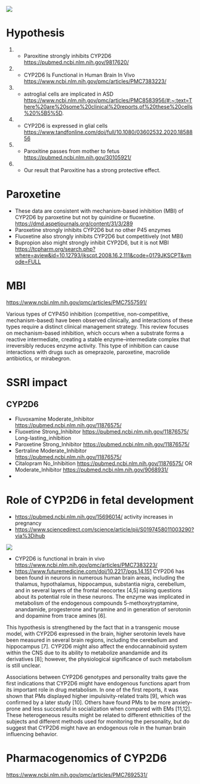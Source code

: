 ![](https://s3.pgkb.org/pathway/PA166121347.png?versionId=zFzLwnA_QjqGwtLTD0V2LjnkEyYFua8Y)


# Hypothesis

1. * Paroxitine strongly inhibits CYP2D6 https://pubmed.ncbi.nlm.nih.gov/9817620/
2. * CYP2D6 Is Functional in Human Brain In Vivo https://www.ncbi.nlm.nih.gov/pmc/articles/PMC7383223/
3. * astroglial cells are implicated in ASD  https://www.ncbi.nlm.nih.gov/pmc/articles/PMC8583956/#:~:text=There%20are%20some%20clinical%20reports,of%20these%20cells%20%5B5%5D.
4. * CYP2D6 is expressed in glial cells https://www.tandfonline.com/doi/full/10.1080/03602532.2020.1858856
5. * Paroxitine passes from mother to fetus https://pubmed.ncbi.nlm.nih.gov/30105921/
6. * Our result that Paroxitine has a strong protective effect.

# Paroxetine

* These data are consistent with mechanism-based inhibition (MBI) of CYP2D6 by paroxetine but not by quinidine or fluoxetine. https://dmd.aspetjournals.org/content/31/3/289
* Paroxetine strongly inhibits CYP2D6 but no other P45 enzymes
* Fluoxetine also strongly inhibits CYP2D6 but competitively (not MBI)
* Bupropion also might strongly inhibit CYP2D6, but it is not MBI https://tcpharm.org/search.php?where=aview&id=10.12793/jkscpt.2008.16.2.111&code=0179JKSCPT&vmode=FULL 

# MBI

https://www.ncbi.nlm.nih.gov/pmc/articles/PMC7557591/

Various types of CYP450 inhibition (competitive, non-competitive, mechanism-based) have been observed clinically, and interactions of these types require a distinct clinical management strategy. This review focuses on mechanism-based inhibition, which occurs when a substrate forms a reactive intermediate, creating a stable enzyme–intermediate complex that irreversibly reduces enzyme activity. This type of inhibition can cause interactions with drugs such as omeprazole, paroxetine, macrolide antibiotics, or mirabegron.


# SSRI impact

## CYP2D6

+ Fluvoxamine Moderate_Inhibitor https://pubmed.ncbi.nlm.nih.gov/11876575/
+ Fluoxetine Strong_Inhibitor https://pubmed.ncbi.nlm.nih.gov/11876575/ Long-lasting_inhibition
+ Paroxetine Strong_Inhibitor https://pubmed.ncbi.nlm.nih.gov/11876575/
+ Sertraline Moderate_Inhibitor https://pubmed.ncbi.nlm.nih.gov/11876575/
+ Citalopram No_Inhibition https://pubmed.ncbi.nlm.nih.gov/11876575/ OR Moderate_Inhibitor https://pubmed.ncbi.nlm.nih.gov/9068931/
+ 

# Role of CYP2D6 in fetal development

+ https://pubmed.ncbi.nlm.nih.gov/15696014/  activity increases in pregnancy
+ https://www.sciencedirect.com/science/article/pii/S0197458011003290?via%3Dihub  

![](https://ars.els-cdn.com/content/image/1-s2.0-S0197458011003290-gr2.jpg)

+ CYP2D6 is functional in brain in vivo https://www.ncbi.nlm.nih.gov/pmc/articles/PMC7383223/
+ https://www.futuremedicine.com/doi/10.2217/pgs.14.151 CYP2D6 has been found in neurons in numerous human brain areas, including the thalamus, hypothalamus, hippocampus, substantia nigra, cerebellum, and in several layers of the frontal neocortex [4,5] raising questions about its potential role in these neurons. The enzyme was implicated in metabolism of the endogenous compounds 5-methoxytryptamine, anandamide, progesterone and tyramine and in generation of serotonin and dopamine from trace amines [6].

This hypothesis is strengthened by the fact that in a transgenic mouse model, with CYP2D6 expressed in the brain, higher serotonin levels have been measured in several brain regions, including the cerebellum and hippocampus [7]. CYP2D6 might also affect the endocannabinoid system within the CNS due to its ability to metabolize anandamide and its derivatives [8]; however, the physiological significance of such metabolism is still unclear.

Associations between CYP2D6 genotypes and personality traits gave the first indications that CYP2D6 might have endogenous functions apart from its important role in drug metabolism. In one of the first reports, it was shown that PMs displayed higher impulsivity-related traits [9], which was confirmed by a later study [10]. Others have found PMs to be more anxiety-prone and less successful in socialization when compared with EMs [11,12]. These heterogeneous results might be related to different ethnicities of the subjects and different methods used for monitoring the personality, but do suggest that CYP2D6 might have an endogenous role in the human brain influencing behavior.


# Pharmacogenomics of CYP2D6

https://www.ncbi.nlm.nih.gov/pmc/articles/PMC7692531/